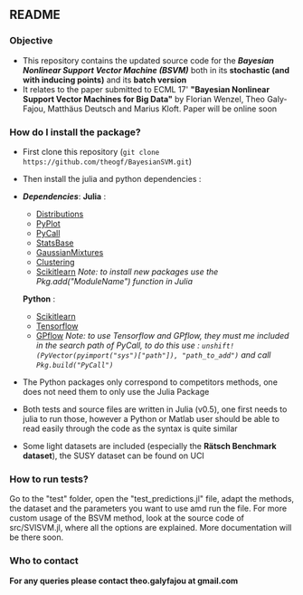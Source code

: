 ## README ##


### Objective ###

* This repository contains the updated source code for the ***Bayesian Nonlinear Support Vector Machine (BSVM)*** both in its **stochastic (and with inducing points)** and its **batch version**
* It relates to the paper submitted to ECML 17' __"Bayesian Nonlinear Support Vector Machines for Big Data"__ by Florian Wenzel, Theo Galy-Fajou, Matthäus Deutsch and Marius Kloft. Paper will be online soon

### How do I install the package? ###

* First clone this repository (`git clone https://github.com/theogf/BayesianSVM.git`)
* Then install the julia and python dependencies : 
* ***Dependencies***: 
    **Julia** :
    - [Distributions][dist]
    - [PyPlot][pyplot]
    - [PyCall][pycall]
    - [StatsBase][statsbase]
    - [GaussianMixtures][gaussm]
    - [Clustering][clustering]
    - [Scikitlearn][scikitjl]
    *Note: to install new packages use the Pkg.add("ModuleName") function in Julia*
    
    **Python** : 
    * [Scikitlearn][scikit]
    * [Tensorflow][tflow]
    * [GPflow][gpflow]
    *Note: to use Tensorflow and GPflow, they must me included in the search path of PyCall, to do this use : `unshift!(PyVector(pyimport("sys")["path"]), "path_to_add")` and call `Pkg.build("PyCall")`*
* The Python packages only correspond to competitors methods, one does not need them to only use the Julia Package
* Both tests and source files are written in Julia (v0.5), one first needs to julia to run those, however a Python or Matlab user should be able to read easily through the code as the syntax is quite similar
* Some light datasets are included (especially the **Rätsch Benchmark dataset**), the SUSY dataset can be found on UCI
### How to run tests? ###

Go to the "test" folder, open the "test_predictions.jl" file, adapt the methods, the dataset and the parameters you want to use amd run the file.
For more custom usage of the BSVM method, look at the source code of src/SVISVM.jl, where all the options are explained. More documentation will be there soon.

### Who to contact ###

**For any queries please contact theo.galyfajou at gmail.com**


   [dist]: <https://github.com/JuliaStats/Distributions.jl>
   [pyplot]: <https://github.com/JuliaPy/PyPlot.jl>
   [pycall]:<https://github.com/JuliaPy/PyCall.jl>
   [statsbase]:<https://github.com/JuliaStats/StatsBase.jl>
   [gaussm]:<https://github.com/davidavdav/GaussianMixtures.jl>
   [clustering]:<https://github.com/JuliaStats/Clustering.jl>
   [scikitjl]:<https://github.com/cstjean/ScikitLearn.jl>
   [scikit]:<http://scikit-learn.org/stable/>
   [tflow]:<https://www.tensorflow.org/>
   [gpflow]:<https://github.com/GPflow/GPflow>
